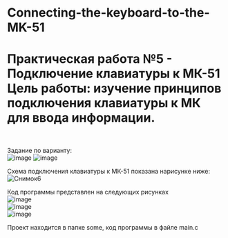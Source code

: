 # Connecting-the-keyboard-to-the-MK-51

<h1> Практическая работа №5 - Подключение клавиатуры к МК-51<br>
Цель работы: изучение принципов подключения клавиатуры к МК для ввода информации.</h1> <br>

Задание по варианту: <br>
![image](https://user-images.githubusercontent.com/126500303/234539361-a45486e0-cfa0-4979-b5c6-19ae23149fab.png)
![image](https://user-images.githubusercontent.com/126500303/234539493-5114611c-cc48-403c-9e0a-3304eca5a63e.png)
<br>

Схема подключения клавиатуры к МК-51 показана нарисунке ниже: <br>
![Снимок6](https://user-images.githubusercontent.com/126500303/234539897-7e424498-e4b2-4d83-af03-d398627e0373.JPG) <br>

Код программы представлен на следующих рисунках <br>
![image](https://user-images.githubusercontent.com/126500303/234540137-1e9cf9d0-448b-44ea-99b7-13a45e33bb21.png) <br>
![image](https://user-images.githubusercontent.com/126500303/234540253-15d3f9a8-0740-4ef0-9433-359472fc7ef2.png) <br>
![image](https://user-images.githubusercontent.com/126500303/234540352-a02f1fb7-7409-4bc8-aee0-4beb978e36f6.png) <br>

Проект находится в папке some, код программы в файле main.c



